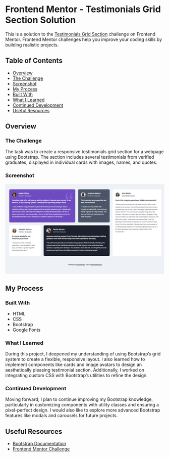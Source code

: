# Frontend Mentor - Testimonials Grid Section Solution

This is a solution to the [Testimonials Grid Section](https://www.frontendmentor.io/challenges/testimonials-grid-section-Nnw6J7Un7) challenge on Frontend Mentor. Frontend Mentor challenges help you improve your coding skills by building realistic projects.

## Table of Contents

- [Overview](#overview)
- [The Challenge](#the-challenge)
- [Screenshot](#screenshot)
- [My Process](#my-process)
- [Built With](#built-with)
- [What I Learned](#what-i-learned)
- [Continued Development](#continued-development)
- [Useful Resources](#useful-resources)


## Overview

### The Challenge
The task was to create a responsive testimonials grid section for a webpage using Bootstrap. The section includes several testimonials from verified graduates, displayed in individual cards with images, names, and quotes.

### Screenshot
![Screenshot of my testimonials-grid-section](./images/Screenshot13.png)


## My Process

### Built With
- HTML
- CSS
- Bootstrap
- Google Fonts

### What I Learned
During this project, I deepened my understanding of using Bootstrap’s grid system to create a flexible, responsive layout. I also learned how to implement components like cards and image avatars to design an aesthetically pleasing testimonial section. Additionally, I worked on integrating custom CSS with Bootstrap’s utilities to refine the design.

### Continued Development
Moving forward, I plan to continue improving my Bootstrap knowledge, particularly in customizing components with utility classes and ensuring a pixel-perfect design. I would also like to explore more advanced Bootstrap features like modals and carousels for future projects.

## Useful Resources
- [Bootstrap Documentation](https://getbootstrap.com/)
- [Frontend Mentor Challenge](https://www.frontendmentor.io/challenges/testimonials-grid-section-Nnw6J7Un7)


